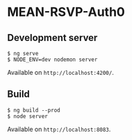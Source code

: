 # MEAN-RSVP-Auth0

## Development server

```
$ ng serve
$ NODE_ENV=dev nodemon server
```

Available on `http://localhost:4200/`. 

## Build

```
$ ng build --prod
$ node server
```

Available on `http://localhost:8083`.
